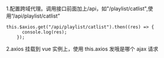 1.配置跨域代理。调用接口前面加上/api，如"/playlist/catlist",使用“/api/playlist/catlist”

```
this.$axios.get("/api/playlist/catlist").then((res) => {
      console.log(res);
    });
```

2.axios 挂载到 vue 实例上，使用 this.axios 发哦是哪个 ajax 请求
